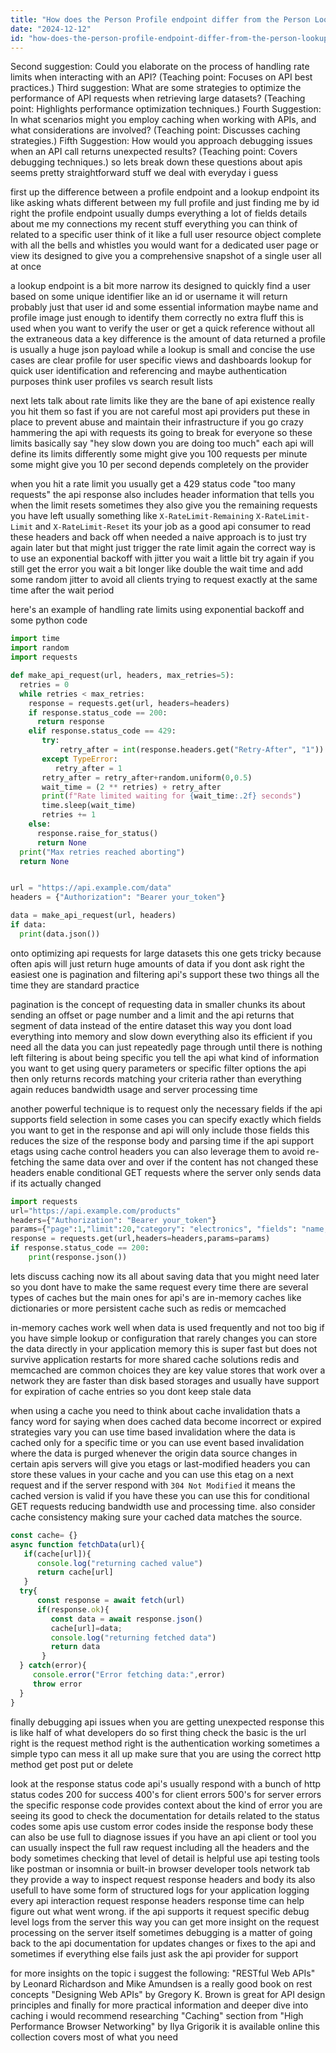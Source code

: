 ```yaml
---
title: "How does the Person Profile endpoint differ from the Person Lookup endpoint in terms of functionality and use cases? (Teaching point: Explores API endpoint distinctions.)"
date: "2024-12-12"
id: "how-does-the-person-profile-endpoint-differ-from-the-person-lookup-endpoint-in-terms-of-functionality-and-use-cases-teaching-point-explores-api-endpoint-distinctions"
---
```


Second suggestion: Could you elaborate on the process of handling rate limits when interacting with an API? (Teaching point: Focuses on API best practices.)
Third suggestion:  What are some strategies to optimize the performance of API requests when retrieving large datasets? (Teaching point: Highlights performance optimization techniques.)
Fourth Suggestion: In what scenarios might you employ caching when working with APIs, and what considerations are involved? (Teaching point: Discusses caching strategies.)
Fifth Suggestion: How would you approach debugging issues when an API call returns unexpected results? (Teaching point: Covers debugging techniques.)
 so lets break down these questions about apis seems pretty straightforward stuff we deal with everyday i guess

first up the difference between a profile endpoint and a lookup endpoint its like asking whats different between my full profile and just finding me by id right the profile endpoint usually dumps everything a lot of fields details about me my connections my recent stuff everything you can think of related to a specific user think of it like a full user resource object complete with all the bells and whistles you would want for a dedicated user page or view its designed to give you a comprehensive snapshot of a single user all at once

a lookup endpoint is a bit more narrow its designed to quickly find a user based on some unique identifier like an id or username it will return probably just that user id and some essential information maybe name and profile image just enough to identify them correctly no extra fluff this is used when you want to verify the user or get a quick reference without all the extraneous data a key difference is the amount of data returned a profile is usually a huge json payload while a lookup is small and concise the use cases are clear profile for user specific views and dashboards lookup for quick user identification and referencing and maybe authentication purposes think user profiles vs search result lists

next lets talk about rate limits like they are the bane of api existence really you hit them so fast if you are not careful most api providers put these in place to prevent abuse and maintain their infrastructure if you go crazy hammering the api with requests its going to break for everyone so these limits basically say "hey slow down you are doing too much" each api will define its limits differently some might give you 100 requests per minute some might give you 10 per second depends completely on the provider

when you hit a rate limit you usually get a 429 status code "too many requests" the api response also includes header information that tells you when the limit resets sometimes they also give you the remaining requests you have left usually something like `X-RateLimit-Remaining` `X-RateLimit-Limit` and `X-RateLimit-Reset` its your job as a good api consumer to read these headers and back off when needed a naive approach is to just try again later but that might just trigger the rate limit again the correct way is to use an exponential backoff with jitter you wait a little bit try again if you still get the error you wait a bit longer like double the wait time and add some random jitter to avoid all clients trying to request exactly at the same time after the wait period

here's an example of handling rate limits using exponential backoff and some python code

```python
import time
import random
import requests

def make_api_request(url, headers, max_retries=5):
  retries = 0
  while retries < max_retries:
    response = requests.get(url, headers=headers)
    if response.status_code == 200:
      return response
    elif response.status_code == 429:
       try:
           retry_after = int(response.headers.get("Retry-After", "1"))
       except TypeError:
          retry_after = 1
       retry_after = retry_after+random.uniform(0,0.5)
       wait_time = (2 ** retries) + retry_after
       print(f"Rate limited waiting for {wait_time:.2f} seconds")
       time.sleep(wait_time)
       retries += 1
    else:
      response.raise_for_status()
      return None
  print("Max retries reached aborting")
  return None


url = "https://api.example.com/data"
headers = {"Authorization": "Bearer your_token"}

data = make_api_request(url, headers)
if data:
  print(data.json())
```
 onto optimizing api requests for large datasets this one gets tricky because often apis will just return huge amounts of data if you dont ask right the easiest one is pagination and filtering api's support these two things all the time they are standard practice

pagination is the concept of requesting data in smaller chunks its about sending an offset or page number and a limit and the api returns that segment of data instead of the entire dataset this way you dont load everything into memory and slow down everything also its efficient if you need all the data you can just repeatedly page through until there is nothing left filtering is about being specific you tell the api what kind of information you want to get using query parameters or specific filter options the api then only returns records matching your criteria rather than everything again reduces bandwidth usage and server processing time

another powerful technique is to request only the necessary fields if the api supports field selection in some cases you can specify exactly which fields you want to get in the response and api will only include those fields this reduces the size of the response body and parsing time if the api support etags using cache control headers you can also leverage them to avoid re-fetching the same data over and over if the content has not changed these headers enable conditional GET requests where the server only sends data if its actually changed

```python
import requests
url="https://api.example.com/products"
headers={"Authorization": "Bearer your_token"}
params={"page":1,"limit":20,"category": "electronics", "fields": "name,price,id"}
response = requests.get(url,headers=headers,params=params)
if response.status_code == 200:
    print(response.json())
```

lets discuss caching now its all about saving data that you might need later so you dont have to make the same request every time there are several types of caches but the main ones for api's are in-memory caches like dictionaries or more persistent cache such as redis or memcached

in-memory caches work well when data is used frequently and not too big if you have simple lookup or configuration that rarely changes you can store the data directly in your application memory this is super fast but does not survive application restarts for more shared cache solutions redis and memcached are common choices they are key value stores that work over a network they are faster than disk based storages and usually have support for expiration of cache entries so you dont keep stale data

when using a cache you need to think about cache invalidation thats a fancy word for saying when does cached data become incorrect or expired strategies vary you can use time based invalidation where the data is cached only for a specific time or you can use event based invalidation where the data is purged whenever the origin data source changes in certain apis servers will give you etags or last-modified headers you can store these values in your cache and you can use this etag on a next request and if the server respond with `304 Not Modified` it means the cached version is valid if you have these you can use this for conditional GET requests reducing bandwidth use and processing time. also consider cache consistency making sure your cached data matches the source.

```javascript
const cache= {}
async function fetchData(url){
   if(cache[url]){
      console.log("returning cached value")
      return cache[url]
   }
  try{
      const response = await fetch(url)
      if(response.ok){
         const data = await response.json()
         cache[url]=data;
         console.log("returning fetched data")
         return data
       }
  } catch(error){
     console.error("Error fetching data:",error)
     throw error
  }
}
```

finally debugging api issues when you are getting unexpected response this is like half of what developers do so first thing check the basic is the url right is the request method right is the authentication working sometimes a simple typo can mess it all up make sure that you are using the correct http method get post put or delete

look at the response status code api's usually respond with a bunch of http status codes 200 for success 400's for client errors 500's for server errors the specific response code provides context about the kind of error you are seeing its good to check the documentation for details related to the status codes some apis use custom error codes inside the response body these can also be use full to diagnose issues if you have an api client or tool you can usually inspect the full raw request including all the headers and the body sometimes checking that level of detail is helpful use api testing tools like postman or insomnia or built-in browser developer tools network tab they provide a way to inspect request response headers and body its also usefull to have some form of structured logs for your application logging every api interaction request response headers response time can help figure out what went wrong. if the api supports it request specific debug level logs from the server this way you can get more insight on the request processing on the server itself sometimes debugging is a matter of going back to the api documentation for updates changes or fixes to the api and sometimes if everything else fails just ask the api provider for support

for more insights on the topic i suggest the following: "RESTful Web APIs" by Leonard Richardson and Mike Amundsen is a really good book on rest concepts "Designing Web APIs" by Gregory K. Brown is great for API design principles and finally for more practical information and deeper dive into caching i would recommend researching "Caching" section from "High Performance Browser Networking" by Ilya Grigorik it is available online this collection covers most of what you need
